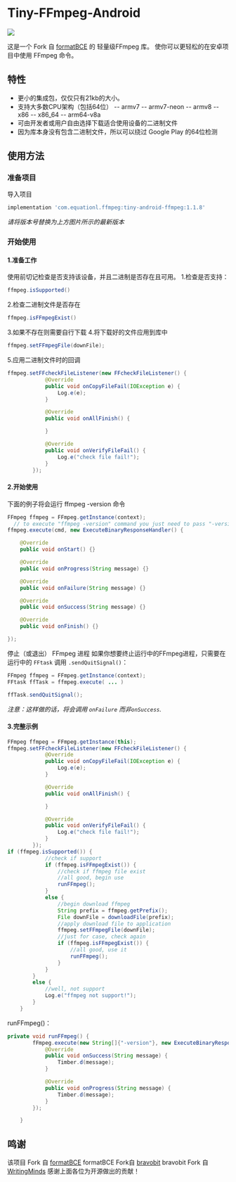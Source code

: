 # Tiny-FFmpeg-Android
![](https://api.bintray.com/packages/likehide/maven/tiny-android-ffmpeg/images/download.svg)

这是一个 Fork 自 [formatBCE](https://github.com/formatBCE/FFmpeg-Android) 的 轻量级FFmpeg 库。
使你可以更轻松的在安卓项目中使用 FFmpeg 命令。

## 特性
- 更小的集成包，仅仅只有21kb的大小。
- 支持大多数CPU架构（包括64位）
-- armv7
-- armv7-neon
-- armv8
-- x86
-- x86_64
-- arm64-v8a
- 可由开发者或用户自由选择下载适合使用设备的二进制文件
- 因为库本身没有包含二进制文件，所以可以绕过 Google Play 的64位检测

## 使用方法
### 准备项目
导入项目
```gradle 
implementation 'com.equationl.ffmpeg:tiny-android-ffmpeg:1.1.8'
 ```
_请将版本号替换为上方图片所示的最新版本_
### 开始使用
#### 1.准备工作
使用前切记检查是否支持该设备，并且二进制是否存在且可用。
1.检查是否支持：
```java 
ffmpeg.isSupported()
``` 
2.检查二进制文件是否存在
```java 
ffmpeg.isFFmpegExist()
``` 
3.如果不存在则需要自行下载
4.将下载好的文件应用到库中
```java 
ffmpeg.setFFmpegFile(downFile);
``` 
5.应用二进制文件时的回调
```java 
ffmpeg.setFFcheckFileListener(new FFcheckFileListener() {
            @Override
            public void onCopyFileFail(IOException e) {
                Log.e(e);
            }

            @Override
            public void onAllFinish() {

            }

            @Override
            public void onVerifyFileFail() {
                Log.e("check file fail!");
            }
        });
``` 

#### 2.开始使用
下面的例子将会运行 ffmpeg -version 命令
```java
FFmpeg ffmpeg = FFmpeg.getInstance(context);
  // to execute "ffmpeg -version" command you just need to pass "-version"
ffmpeg.execute(cmd, new ExecuteBinaryResponseHandler() {

    @Override
    public void onStart() {}

    @Override
    public void onProgress(String message) {}

    @Override
    public void onFailure(String message) {}

    @Override
    public void onSuccess(String message) {}

    @Override
    public void onFinish() {}

});
```

停止（或退出） FFmpeg 进程
如果你想要终止运行中的FFmpeg进程，只需要在运行中的  `FFtask` 调用 `.sendQuitSignal()`：
```java
FFmpeg ffmpeg = FFmpeg.getInstance(context);
FFtask ffTask = ffmpeg.execute( ... )

ffTask.sendQuitSignal();
```

_注意：这样做的话，将会调用 `onFailure`  而非`onSuccess`._



#### 3.完整示例
```java 
FFmpeg ffmpeg = FFmpeg.getInstance(this);
ffmpeg.setFFcheckFileListener(new FFcheckFileListener() {
            @Override
            public void onCopyFileFail(IOException e) {
                Log.e(e);
            }

            @Override
            public void onAllFinish() {

            }

            @Override
            public void onVerifyFileFail() {
                Log.e("check file fail!");
            }
        });
if (ffmpeg.isSupported()) {
            //check if support
            if (ffmpeg.isFFmpegExist()) {
                //check if ffmpeg file exist
                //all good, begin use
                runFFmpeg();
            }
            else {
                //begin download ffmpeg
                String prefix = ffmpeg.getPrefix();
                File downFile = downloadFile(prefix);
                //apply download file to application
                ffmpeg.setFFmpegFile(downFile);
                //just for case, check again
                if (ffmpeg.isFFmpegExist()) {
                    //all good, use it
                    runFFmpeg();
                }
            }
        }
        else {
            //well, not support
            Log.e("ffmpeg not support!");
        }
    }
```
runFFmpeg()：
```java
private void runFFmpeg() {
        fFmpeg.execute(new String[]{"-version"}, new ExecuteBinaryResponseHandler() {
            @Override
            public void onSuccess(String message) {
                Timber.d(message);
            }

            @Override
            public void onProgress(String message) {
                Timber.d(message);
            }
        });

    }
```
## 鸣谢
该项目 Fork 自 [formatBCE](https://github.com/formatBCE/FFmpeg-Android)
formatBCE Fork自 [bravobit](https://github.com/bravobit/FFmpeg-Android)
bravobit Fork 自[WritingMinds](https://github.com/WritingMinds/ffmpeg-android-java)
感谢上面各位为开源做出的贡献！
